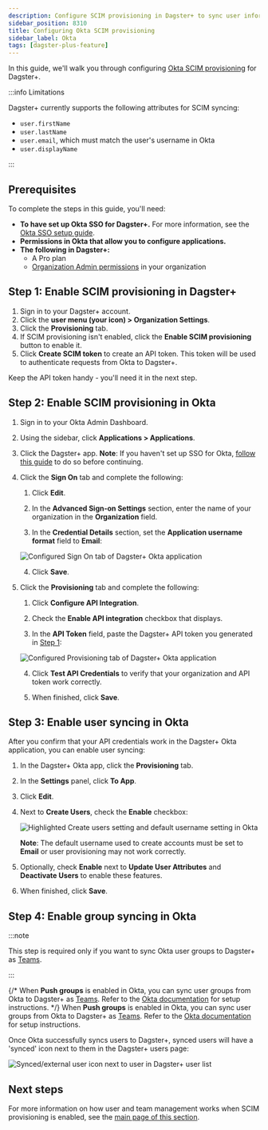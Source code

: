 ```yaml
---
description: Configure SCIM provisioning in Dagster+ to sync user information between Okta and your Dagster+ deployment.
sidebar_position: 8310
title: Configuring Okta SCIM provisioning
sidebar_label: Okta
tags: [dagster-plus-feature]
---
```


In this guide, we'll walk you through configuring [Okta SCIM provisioning](https://developer.okta.com/docs/concepts/scim) for Dagster+.

:::info Limitations

Dagster+ currently supports the following attributes for SCIM syncing:

- `user.firstName`
- `user.lastName`
- `user.email`, which must match the user's username in Okta
- `user.displayName`

:::

## Prerequisites

To complete the steps in this guide, you'll need:

- **To have set up Okta SSO for Dagster+.** For more information, see the [Okta SSO setup guide](/deployment/dagster-plus/authentication-and-access-control/sso/okta-sso).
- **Permissions in Okta that allow you to configure applications.**
- **The following in Dagster+:**
  - A Pro plan
  - [Organization Admin permissions](/deployment/dagster-plus/authentication-and-access-control/rbac/user-roles-permissions) in your organization

## Step 1: Enable SCIM provisioning in Dagster+

1. Sign in to your Dagster+ account.
2. Click the **user menu (your icon) > Organization Settings**.
3. Click the **Provisioning** tab.
4. If SCIM provisioning isn't enabled, click the **Enable SCIM provisioning** button to enable it.
5. Click **Create SCIM token** to create an API token. This token will be used to authenticate requests from Okta to Dagster+.

Keep the API token handy - you'll need it in the next step.

## Step 2: Enable SCIM provisioning in Okta

1. Sign in to your Okta Admin Dashboard.

2. Using the sidebar, click **Applications > Applications**.

3. Click the Dagster+ app. **Note**: If you haven't set up SSO for Okta, [follow this guide](/deployment/dagster-plus/authentication-and-access-control/sso/okta-sso) to do so before continuing.

4. Click the **Sign On** tab and complete the following:

   1. Click **Edit**.

   2. In the **Advanced Sign-on Settings** section, enter the name of your organization in the **Organization** field.

   3. In the **Credential Details** section, set the **Application username format** field to **Email**:

   ![Configured Sign On tab of Dagster+ Okta application](/images/dagster-plus/features/authentication-and-access-control/okta/scim-sign-on-tab.png)

   4. Click **Save**.

5. Click the **Provisioning** tab and complete the following:

   1. Click **Configure API Integration**.

   2. Check the **Enable API integration** checkbox that displays.

   3. In the **API Token** field, paste the Dagster+ API token you generated in [Step 1](#step-1-enable-scim-provisioning-in-dagster):

   ![Configured Provisioning tab of Dagster+ Okta application](/images/dagster-plus/features/authentication-and-access-control/okta/provisioning-tab.png)

   4. Click **Test API Credentials** to verify that your organization and API token work correctly.

   5. When finished, click **Save**.

## Step 3: Enable user syncing in Okta

After you confirm that your API credentials work in the Dagster+ Okta application, you can enable user syncing:

1. In the Dagster+ Okta app, click the **Provisioning** tab.

2. In the **Settings** panel, click **To App**.

3. Click **Edit**.

4. Next to **Create Users**, check the **Enable** checkbox:

   ![Highlighted Create users setting and default username setting in Okta](/images/dagster-plus/features/authentication-and-access-control/okta/provisioning-to-app-create-users.png)

   **Note**: The default username used to create accounts must be set to **Email** or user provisioning may not work correctly.

5. Optionally, check **Enable** next to **Update User Attributes** and **Deactivate Users** to enable these features.

6. When finished, click **Save**.

## Step 4: Enable group syncing in Okta

:::note

This step is required only if you want to sync Okta user groups to Dagster+ as [Teams](/deployment/dagster-plus/authentication-and-access-control/rbac/teams).

:::

{/* When **Push groups** is enabled in Okta, you can sync user groups from Okta to Dagster+ as [Teams](/deployment/dagster-plus/authentication-and-access-control/rbac/managing-users/managing-teams). Refer to the [Okta documentation](https://help.okta.com/oie/en-us/Content/Topics/users-groups-profiles/usgp-enable-group-push.htm) for setup instructions. */}
When **Push groups** is enabled in Okta, you can sync user groups from Okta to Dagster+ as [Teams](/deployment/dagster-plus/authentication-and-access-control/rbac/teams). Refer to the [Okta documentation](https://help.okta.com/oie/en-us/Content/Topics/users-groups-profiles/usgp-enable-group-push.htm) for setup instructions.

Once Okta successfully syncs users to Dagster+, synced users will have a 'synced' icon next to them in the Dagster+ users page:

![Synced/external user icon next to user in Dagster+ user list](/images/dagster-plus/features/authentication-and-access-control/dagster-cloud-external-user.png)

## Next steps

For more information on how user and team management works when SCIM provisioning is enabled, see the [main page of this section](/deployment/dagster-plus/authentication-and-access-control/scim).
